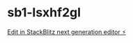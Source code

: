 # sb1-lsxhf2gl

[Edit in StackBlitz next generation editor ⚡️](https://stackblitz.com/~/github.com/juliansodo/sb1-lsxhf2gl)